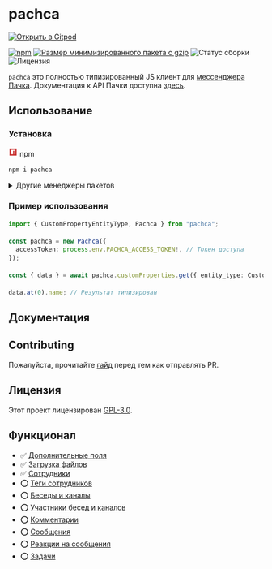 # pachca
<a href="https://gitpod.io/#https://github.com/MonsterDeveloper/pachca" rel="nofollow noopener noreferrer" target="_blank" class="after:hidden"><img src="https://gitpod.io/button/open-in-gitpod.svg" alt="Открыть в Gitpod"></a>

[![npm](https://img.shields.io/npm/v/pachca)](https://npmjs.com/package/pachca)
[![Размер минимизированного пакета с gzip](https://img.shields.io/bundlejs/size/pachca)](https://bundlejs.com/?q=pachca)
![Статус сборки](https://img.shields.io/github/actions/workflow/status/MonsterDeveloper/pachca/publish-to-npm.yml)
![Лицензия](https://img.shields.io/github/license/MonsterDeveloper/pachca)


`pachca` это полностью типизированный JS клиент для [мессенджера Пачка](https://pachca.com). Документация к API Пачки доступна [здесь](https://crm.pachca.com/dev/).

## Использование

### Установка
<img height="18" src="https://raw.githubusercontent.com/PKief/vscode-material-icon-theme/main/icons/npm.svg"> npm

```bash
npm i pachca
```
<details>
  <summary>Другие менеджеры пакетов</summary>

  <img height="18" src="https://raw.githubusercontent.com/PKief/vscode-material-icon-theme/main/icons/pnpm.svg"> pnpm

  ```bash
  pnpm add pachca
  ```

  <img height="18" src="https://raw.githubusercontent.com/PKief/vscode-material-icon-theme/main/icons/yarn.svg"> Yarn

  ```bash
  yarn add pachca
  ```

  <img height="18" src="https://raw.githubusercontent.com/PKief/vscode-material-icon-theme/main/icons/bun.svg"> bun

  ```bash
  bun add pachca
  ```

  <img height="18" src="https://raw.githubusercontent.com/PKief/vscode-material-icon-theme/main/icons/deno.svg"> Deno

  ```typescript
  import { Pachca } from "https://esm.sh/pachca";
  ```
</details>

### Пример использования
```typescript
import { CustomPropertyEntityType, Pachca } from "pachca";

const pachca = new Pachca({
  accessToken: process.env.PACHCA_ACCESS_TOKEN!, // Токен доступа
});

const { data } = await pachca.customProperties.get({ entity_type: CustomPropertyEntityType.User }); // Получаем все дополнительные поля для пользователей

data.at(0).name; // Результат типизирован
```

## Документация


## Contributing
Пожалуйста, прочитайте [гайд](./CONTRIBUTING.md) перед тем как отправлять PR.

## Лицензия
Этот проект лицензирован [GPL-3.0](./LICENSE).

## Функционал
- ✅ [Дополнительные поля](https://crm.pachca.com/dev/common/fields/)
- ✅ [Загрузка файлов](https://crm.pachca.com/dev/common/files/)
- ✅ [Сотрудники](https://crm.pachca.com/dev/users/new/)
- ⭕ [Теги сотрудников](https://crm.pachca.com/dev/group_tags/list/)
- ⭕ [Беседы и каналы](https://crm.pachca.com/dev/chats/new/)
- ⭕ [Участники бесед и каналов](https://crm.pachca.com/dev/members/users/new/)
- ⭕ [Комментарии](https://crm.pachca.com/dev/threads/new/)
- ⭕ [Сообщения](https://crm.pachca.com/dev/messages/new/)
- ⭕ [Реакции на сообщения](https://crm.pachca.com/dev/reactions/new/)
- ⭕ [Задачи](https://crm.pachca.com/dev/tasks/new/)